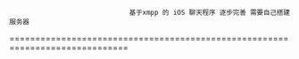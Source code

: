                                   基于xmpp 的 iOS 聊天程序 逐步完善 需要自己搭建服务器
  =============================================================================
